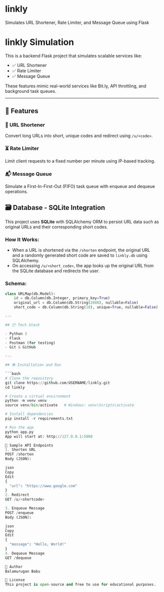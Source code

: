 # linkly
Simulates URL Shortener, Rate Limiter, and Message Queue using Flask

# linkly Simulation

This is a backend Flask project that simulates scalable services like:

- ✅ URL Shortener
- ✅ Rate Limiter
- ✅ Message Queue

These features mimic real-world services like Bit.ly, API throttling, and background task queues.

---

## 🚀 Features

### 🔗 URL Shortener
Convert long URLs into short, unique codes and redirect using `/u/<code>`.

### ⏳ Rate Limiter
Limit client requests to a fixed number per minute using IP-based tracking.

### 📬 Message Queue
Simulate a First-In-First-Out (FIFO) task queue with enqueue and dequeue operations.

## 🗃️ Database - SQLite Integration
This project uses **SQLite** with SQLAlchemy ORM to persist URL data such as original URLs and their corresponding short codes.

### How It Works:
- When a URL is shortened via the `/shorten` endpoint, the original URL and a randomly generated short code are saved to `linkly.db` using SQLAlchemy.
- On accessing `/u/<short_code>`, the app looks up the original URL from the SQLite database and redirects the user.

### Schema:
```python
class URLMap(db.Model):
    id = db.Column(db.Integer, primary_key=True)
    original_url = db.Column(db.String(2048), nullable=False)
    short_code = db.Column(db.String(10), unique=True, nullable=False)

---

## 📦 Tech Stack

- Python 3
- Flask
- Postman (for testing)
- Git & GitHub

---

## 🛠️ Installation and Run

```bash
# Clone the repository
git clone https://github.com/USERNAME/linkly.git
cd linkly

# Create a virtual environment
python -m venv venv
source venv/bin/activate   # Windows: venv\Scripts\activate

# Install dependencies
pip install -r requirements.txt

# Run the app
python app.py
App will start at: http://127.0.0.1:5000

🧪 Sample API Endpoints
1. Shorten URL
POST /shorten
Body (JSON):

json
Copy
Edit
{
  "url": "https://www.google.com"
}
2. Redirect
GET /u/<shortcode>

3. Enqueue Message
POST /enqueue
Body (JSON):

json
Copy
Edit
{
  "message": "Hello, World!"
}
4. Dequeue Message
GET /dequeue

🙌 Author
Balamurugan Babu

🌟 License
This project is open-source and free to use for educational purposes.
